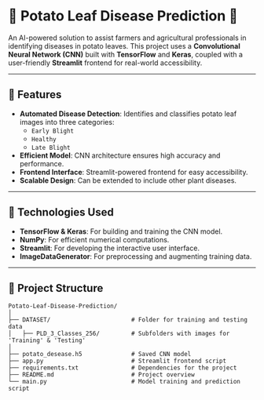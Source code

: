 # 🌱 Potato Leaf Disease Prediction 🍃  

An AI-powered solution to assist farmers and agricultural professionals in identifying diseases in potato leaves. This project uses a **Convolutional Neural Network (CNN)** built with **TensorFlow** and **Keras**, coupled with a user-friendly **Streamlit** frontend for real-world accessibility.

---

## 🌟 Features  
- **Automated Disease Detection**: Identifies and classifies potato leaf images into three categories:  
  - `Early Blight`  
  - `Healthy`  
  - `Late Blight`  
- **Efficient Model**: CNN architecture ensures high accuracy and performance.  
- **Frontend Interface**: Streamlit-powered frontend for easy accessibility.  
- **Scalable Design**: Can be extended to include other plant diseases.  

---

## 🚀 Technologies Used  
- **TensorFlow & Keras**: For building and training the CNN model.  
- **NumPy**: For efficient numerical computations.  
- **Streamlit**: For developing the interactive user interface.  
- **ImageDataGenerator**: For preprocessing and augmenting training data.  

---

## 📂 Project Structure  
```plaintext
Potato-Leaf-Disease-Prediction/
│
├── DATASET/                       # Folder for training and testing data
│   ├── PLD_3_Classes_256/         # Subfolders with images for 'Training' & 'Testing'
│
├── potato_desease.h5              # Saved CNN model
├── app.py                         # Streamlit frontend script
├── requirements.txt               # Dependencies for the project
├── README.md                      # Project overview
└── main.py                        # Model training and prediction script
